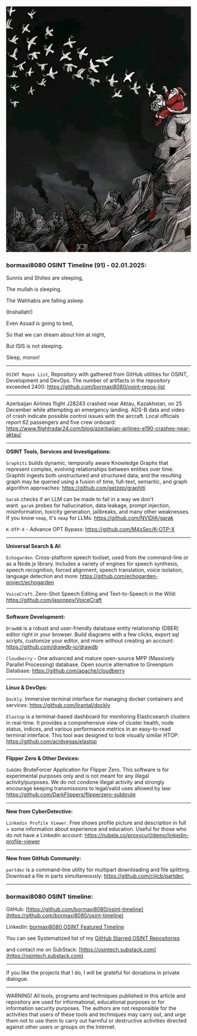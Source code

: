 ![alt text](img/91.jpg)

### bormaxi8080 OSINT Timeline (91) - 02.01.2025:

Sunnis and Shiites are sleeping,

The mullah is sleeping.

The Wahhabis are falling asleep

(Inshallah!)

Even Assad is going to bed,

So that we can dream about him at night,

But ISIS is not sleeping.

Sleep, moron!

----

```OSINT Repos List```, Repository with gathered from GitHub utilities for OSINT, Development and DevOps. The number of artifacts in the repository exceeded 2400: https://github.com/bormaxi8080/osint-repos-list

----

Azerbaijan Airlines flight J28243 crashed near Aktau, Kazakhstan, on 25 December while attempting an emergency landing. ADS-B data and video of crash indicate possible control issues with the aircraft. Local officials report 62 passengers and five crew onboard: https://www.flightradar24.com/blog/azerbaijan-airlines-e190-crashes-near-aktau/

----

**OSINT Tools, Services and Investigations:**

```Graphiti``` builds dynamic, temporally aware Knowledge Graphs that represent complex, evolving relationships between entities over time. Graphiti ingests both unstructured and structured data, and the resulting graph may be queried using a fusion of time, full-text, semantic, and graph algorithm approaches: https://github.com/getzep/graphiti

```Garak``` checks if an LLM can be made to fail in a way we don't want. `garak` probes for hallucination, data leakage, prompt injection, misinformation, toxicity generation, jailbreaks, and many other weaknesses. If you know `nmap`, it's `nmap` for LLMs: https://github.com/NVIDIA/garak

```K-OTP-X``` - Advance OPT Bypass: https://github.com/M4xSec/K-OTP-X

----

**Universal Search & AI:**

```Echogarden```. Cross-platform speech toolset, used from the command-line or as a Node.js library. Includes a variety of engines for speech synthesis, speech recognition, forced alignment, speech translation, voice isolation, language detection and more: https://github.com/echogarden-project/echogarden

```VoiceCraft```. Zero-Shot Speech Editing and Text-to-Speech in the Wild: https://github.com/jasonppy/VoiceCraft

---

**Software Development:**

```DrawDB``` is a robust and user-friendly database entity relationship (DBER) editor right in your browser. Build diagrams with a few clicks, export sql scripts, customize your editor, and more without creating an account: https://github.com/drawdb-io/drawdb

```Cloudberry``` - One advanced and mature open-source MPP (Massively Parallel Processing) database. Open source alternative to Greenplum Database: https://github.com/apache/cloudberry

----

**Linux & DevOps:**

```Dockly```. Immersive terminal interface for managing docker containers and services: https://github.com/lirantal/dockly

```Elastop``` is a terminal-based dashboard for monitoring Elasticsearch clusters in real-time. It provides a comprehensive view of cluster health, node status, indices, and various performance metrics in an easy-to-read terminal interface. This tool was designed to look visually similar HTOP: https://github.com/acidvegas/elastop

----

**Flipper Zero & Other Devices:**

```SubGHz``` BruteForcer Application for Flipper Zero. This software is for experimental purposes only and is not meant for any illegal activity/purposes. We do not condone illegal activity and strongly encourage keeping transmissions to legal/valid uses allowed by law: https://github.com/DarkFlippers/flipperzero-subbrute

----

**New from CyberDetective:**

```Linkedin Profile Viewer```. Free shows profile picture and description in full + some information about experience and education. Useful for those who do not have a Linkedin account: https://nubela.co/proxycurl/demo/linkedin-profile-viewer

----

**New from GitHub Community:**

```partdec``` is a command-line utility for multipart downloading and file splitting. Download a file in parts simultaneously: https://github.com/cjijcb/partdec

----
### bormaxi8080 OSINT timeline:

GitHub: [https://github.com/bormaxi8080/osint-timeline](https://github.com/bormaxi8080/osint-timeline)

LinkedIn: [bormaxi8080 OSINT Featured Timeline](https://www.linkedin.com/in/osintech/details/featured/)

You can see Systematized list of my [GitHub Starred OSINT Repositories](https://github.com/bormaxi8080/osint-repos-list)

and contact me on SubStack: [https://osintech.substack.com](https://osintech.substack.com)

----

If you like the projects that I do, I will be grateful for donations in private dialogue.

----

WARNING! All tools, programs and techniques published in this article and repository are used for informational, educational purposes or for information security purposes. The authors are not responsible for the activities that users of these tools and techniques may carry out, and urge them not to use them to carry out harmful or destructive activities directed against other users or groups on the Internet.